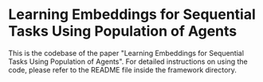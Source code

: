 # Learning Embeddings for Sequential Tasks Using Population of Agents

This is the codebase of the paper "Learning Embeddings for Sequential Tasks Using Population of Agents". For detailed instructions on using the code, please refer to the README file inside the framework directory.
